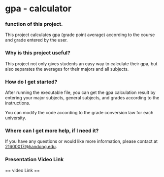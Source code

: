 # gpa - calculator

### function of this project.
This project calculates gpa (grade point average) according to the course and grade entered by the user.

### Why is this project useful?
This project not only gives students an easy way to calculate their gpa, but also separates the averages for their majors and all subjects.

### How do I get started?
After running the executable file, you can get the gpa calculation result by entering your major subjects, general subjects, and grades according to the instructions.

You can modify the code according to the grade conversion law for each university.

### Where can I get more help, if I need it?
If you have any questions or would like more information, please contact at 21600017@handong.edu.

### Presentation Video Link
== video Link ==
